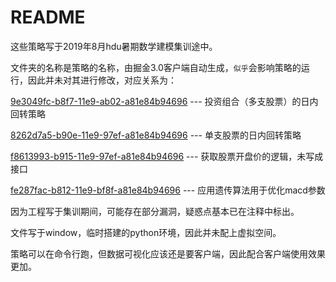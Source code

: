 # README

这些策略写于2019年8月hdu暑期数学建模集训途中。

文件夹的名称是策略的名称，由掘金3.0客户端自动生成，`似乎`会影响策略的运行，因此并未对其进行修改，对应关系为：

[9e3049fc-b8f7-11e9-ab02-a81e84b94696](9e3049fc-b8f7-11e9-ab02-a81e84b94696)	  ---	 投资组合（多支股票）的日内回转策略

[8262d7a5-b90e-11e9-97ef-a81e84b94696](8262d7a5-b90e-11e9-97ef-a81e84b94696)	 --- 	单支股票的日内回转策略

[f8613993-b915-11e9-97ef-a81e84b94696](f8613993-b915-11e9-97ef-a81e84b94696) 	 ---	 获取股票开盘价的逻辑，未写成接口

[fe287fac-b812-11e9-bf8f-a81e84b94696](fe287fac-b812-11e9-bf8f-a81e84b94696) 	   ---	 应用遗传算法用于优化macd参数



因为工程写于集训期间，可能存在部分漏洞，疑惑点基本已在注释中标出。

文件写于window，临时搭建的python环境，因此并未配上虚拟空间。

策略可以在命令行跑，但数据可视化应该还是要客户端，因此配合客户端使用效果更加。